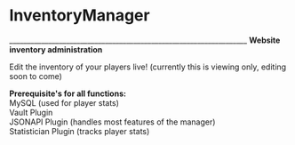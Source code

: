 <h1>InventoryManager</h1>
___________________________________________________________________
<b>Website inventory administration</b>

Edit the inventory of your players live!
(currently this is viewing only, editing soon to come)

<b>Prerequisite's for all functions:</b><br>
MySQL (used for player stats)<br>
Vault Plugin<br>
JSONAPI Plugin (handles most features of the manager)<br>
Statistician Plugin (tracks player stats)<br>
